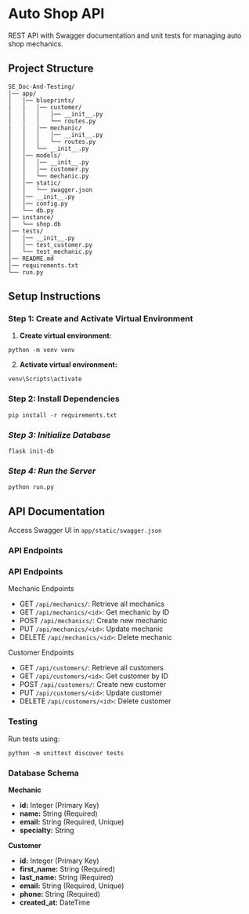 # Auto Shop API

REST API with Swagger documentation and unit tests for managing auto shop mechanics.

## Project Structure

```
SE_Doc-And-Testing/
│── app/
│   │── blueprints/
|   |   │── customer/
│   │   │   │── __init__.py
│   │   │   └── routes.py
|   |   │── mechanic/
│   │   │   │── __init__.py
│   │   │   └── routes.py
│   │   └── __init__.py
│   │── models/
│   │   │── __init__.py
│   │   │── customer.py
│   │   └── mechanic.py
│   │── static/
│   │   └── swagger.json
│   │── __init__.py
│   │── config.py
│   └── db.py
│── instance/
│   └── shop.db
│── tests/
│   │── __init__.py
│   │── test_customer.py
│   └── test_mechanic.py
│── README.md
│── requirements.txt
└── run.py
```

## Setup Instructions

### Step 1: Create and Activate Virtual Environment

1. **Create virtual environment**:

```
python -m venv venv
```

2. **Activate virtual environment:**

```
venv\Scripts\activate
```

### **Step 2: Install Dependencies**

```
pip install -r requirements.txt
```

### **_Step 3: Initialize Database_**

```
flask init-db
```

### **_Step 4: Run the Server_**

```
python run.py
```

## **API Documentation**

Access Swagger UI in `app/static/swagger.json`

### API Endpoints

### API Endpoints

Mechanic Endpoints

- GET `/api/mechanics/`: Retrieve all mechanics
- GET `/api/mechanics/<id>`: Get mechanic by ID
- POST `/api/mechanics/`: Create new mechanic
- PUT `/api/mechanics/<id>`: Update mechanic
- DELETE `/api/mechanics/<id>`: Delete mechanic

Customer Endpoints

- GET `/api/customers/`: Retrieve all customers
- GET `/api/customers/<id>`: Get customer by ID
- POST `/api/customers/`: Create new customer
- PUT `/api/customers/<id>`: Update customer
- DELETE `/api/customers/<id>`: Delete customer

### Testing

Run tests using:

```
python -m unittest discover tests
```

### **Database Schema**

**Mechanic**

- **id:** Integer (Primary Key)
- **name:** String (Required)
- **email:** String (Required, Unique)
- **specialty:** String

**Customer**

- **id:** Integer (Primary Key)
- **first_name:** String (Required)
- **last_name:** String (Required)
- **email:** String (Required, Unique)
- **phone:** String (Required)
- **created_at:** DateTime
